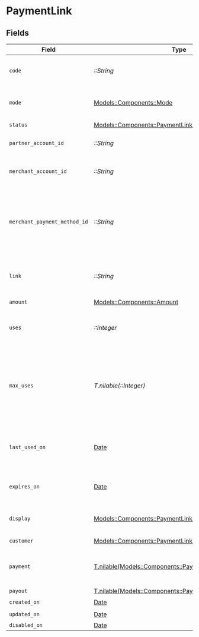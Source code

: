 # PaymentLink


## Fields

| Field                                                                                                             | Type                                                                                                              | Required                                                                                                          | Description                                                                                                       | Example                                                                                                           |
| ----------------------------------------------------------------------------------------------------------------- | ----------------------------------------------------------------------------------------------------------------- | ----------------------------------------------------------------------------------------------------------------- | ----------------------------------------------------------------------------------------------------------------- | ----------------------------------------------------------------------------------------------------------------- |
| `code`                                                                                                            | *::String*                                                                                                        | :heavy_check_mark:                                                                                                | Unique code identifying this payment link.                                                                        | uc7ZYKrMhi                                                                                                        |
| `mode`                                                                                                            | [Models::Components::Mode](../../models/shared/mode.md)                                                           | :heavy_check_mark:                                                                                                | The operating mode for an account.                                                                                | production                                                                                                        |
| `status`                                                                                                          | [Models::Components::PaymentLinkStatus](../../models/shared/paymentlinkstatus.md)                                 | :heavy_check_mark:                                                                                                | N/A                                                                                                               |                                                                                                                   |
| `partner_account_id`                                                                                              | *::String*                                                                                                        | :heavy_check_mark:                                                                                                | The partner's Moov account ID.                                                                                    |                                                                                                                   |
| `merchant_account_id`                                                                                             | *::String*                                                                                                        | :heavy_check_mark:                                                                                                | The merchant's Moov account ID.                                                                                   |                                                                                                                   |
| `merchant_payment_method_id`                                                                                      | *::String*                                                                                                        | :heavy_check_mark:                                                                                                | The merchant's preferred payment method ID. Must be a wallet payment method.                                      |                                                                                                                   |
| `link`                                                                                                            | *::String*                                                                                                        | :heavy_check_mark:                                                                                                | Link to the payment landing page for this payment link.                                                           |                                                                                                                   |
| `amount`                                                                                                          | [Models::Components::Amount](../../models/shared/amount.md)                                                       | :heavy_check_mark:                                                                                                | N/A                                                                                                               |                                                                                                                   |
| `uses`                                                                                                            | *::Integer*                                                                                                       | :heavy_check_mark:                                                                                                | The number of times this payment link has been used.                                                              |                                                                                                                   |
| `max_uses`                                                                                                        | *T.nilable(::Integer)*                                                                                            | :heavy_minus_sign:                                                                                                | An optional limit on the number of times this payment link can be used. <br/><br/>**For payouts, `maxUses` is always 1.** |                                                                                                                   |
| `last_used_on`                                                                                                    | [Date](https://ruby-doc.org/stdlib-2.6.1/libdoc/date/rdoc/Date.html)                                              | :heavy_minus_sign:                                                                                                | The timestamp when this payment link was last used.                                                               |                                                                                                                   |
| `expires_on`                                                                                                      | [Date](https://ruby-doc.org/stdlib-2.6.1/libdoc/date/rdoc/Date.html)                                              | :heavy_minus_sign:                                                                                                | An optional expiration date for this payment link.                                                                |                                                                                                                   |
| `display`                                                                                                         | [Models::Components::PaymentLinkDisplayOptions](../../models/shared/paymentlinkdisplayoptions.md)                 | :heavy_check_mark:                                                                                                | Customizable display options for a payment link.                                                                  |                                                                                                                   |
| `customer`                                                                                                        | [Models::Components::PaymentLinkCustomerOptions](../../models/shared/paymentlinkcustomeroptions.md)               | :heavy_check_mark:                                                                                                | N/A                                                                                                               |                                                                                                                   |
| `payment`                                                                                                         | [T.nilable(Models::Components::PaymentLinkPaymentDetails)](../../models/shared/paymentlinkpaymentdetails.md)      | :heavy_minus_sign:                                                                                                | Options for payment links used to collect payment.                                                                |                                                                                                                   |
| `payout`                                                                                                          | [T.nilable(Models::Components::PaymentLinkPayoutDetails)](../../models/shared/paymentlinkpayoutdetails.md)        | :heavy_minus_sign:                                                                                                | N/A                                                                                                               |                                                                                                                   |
| `created_on`                                                                                                      | [Date](https://ruby-doc.org/stdlib-2.6.1/libdoc/date/rdoc/Date.html)                                              | :heavy_check_mark:                                                                                                | N/A                                                                                                               |                                                                                                                   |
| `updated_on`                                                                                                      | [Date](https://ruby-doc.org/stdlib-2.6.1/libdoc/date/rdoc/Date.html)                                              | :heavy_check_mark:                                                                                                | N/A                                                                                                               |                                                                                                                   |
| `disabled_on`                                                                                                     | [Date](https://ruby-doc.org/stdlib-2.6.1/libdoc/date/rdoc/Date.html)                                              | :heavy_minus_sign:                                                                                                | N/A                                                                                                               |                                                                                                                   |